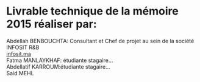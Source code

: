 # Livrable technique de la mémoire 2015 réaliser par:
Abdellah BENBOUCHTA: Consultant et Chef de projet au sein de la société INFOSIT R&B    
[infosit.ma](https://www.infosit.ma)    
Fatma MANLAYKHAF: étudiante stagaire...   
Abdellatif KARROUM:étudiante stagaire...  
Said MEHL

